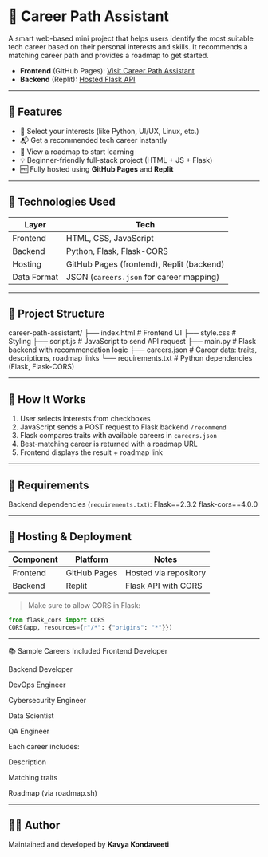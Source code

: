 # 🎯 Career Path Assistant

A smart web-based mini project that helps users identify the most suitable tech career based on their personal interests and skills. It recommends a matching career path and provides a roadmap to get started.


- **Frontend** (GitHub Pages): [Visit Career Path Assistant](https://kavya-kondaveeti.github.io/career-path-guidance-ui/)
- **Backend** (Replit): [Hosted Flask API](https://c58db967-bd98-4190-8454-d1e28d2d8c50-00-z75glrp33pk0.sisko.replit.dev/recommend) <!-- optional -->

---

## 📌 Features

- 🔘 Select your interests (like Python, UI/UX, Linux, etc.)
- 📬 Get a recommended tech career instantly
- 📘 View a roadmap to start learning
- 💡 Beginner-friendly full-stack project (HTML + JS + Flask)
- 🆓 Fully hosted using **GitHub Pages** and **Replit**

---

## 🧠 Technologies Used

| Layer       | Tech                             |
|-------------|----------------------------------|
| Frontend    | HTML, CSS, JavaScript            |
| Backend     | Python, Flask, Flask-CORS        |
| Hosting     | GitHub Pages (frontend), Replit (backend)
| Data Format | JSON (`careers.json` for career mapping)

---

## 🧩 Project Structure

career-path-assistant/
├── index.html # Frontend UI
├── style.css # Styling
├── script.js # JavaScript to send API request
├── main.py # Flask backend with recommendation logic
├── careers.json # Career data: traits, descriptions, roadmap links
└── requirements.txt # Python dependencies (Flask, Flask-CORS)


---

## 🔁 How It Works

1. User selects interests from checkboxes
2. JavaScript sends a POST request to Flask backend `/recommend`
3. Flask compares traits with available careers in `careers.json`
4. Best-matching career is returned with a roadmap URL
5. Frontend displays the result + roadmap link

---

## 🔌 Requirements

Backend dependencies (`requirements.txt`):
Flask==2.3.2
flask-cors==4.0.0


---

## 🚀 Hosting & Deployment

| Component   | Platform     | Notes                     |
|-------------|--------------|---------------------------|
| Frontend    | GitHub Pages | Hosted via repository     |
| Backend     | Replit       | Flask API with CORS       |

> Make sure to allow CORS in Flask:
```python
from flask_cors import CORS
CORS(app, resources={r"/*": {"origins": "*"}})
```
---

📚 Sample Careers Included
Frontend Developer

Backend Developer

DevOps Engineer

Cybersecurity Engineer

Data Scientist

QA Engineer

Each career includes:

Description

Matching traits

Roadmap (via roadmap.sh)

---

## 👩‍💻 Author

Maintained and developed by **Kavya Kondaveeti**

